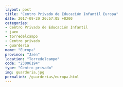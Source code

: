 ```yaml
---
layout: post
title: "Centro Privado de Educación Infantil Europa"
date: 2017-09-20 20:57:05 +0200
categories:
- Centro Privado de Educación Infantil
- jaen
- torredelcampo
- Centro privado
- guarderia
name: "Europa"
province: "Jaén"
location: "Torredelcampo"
code: "23006194"
type: "Centro privado"
img: guarderia.jpg
permalink: /guarderias/europa.html
---
```

